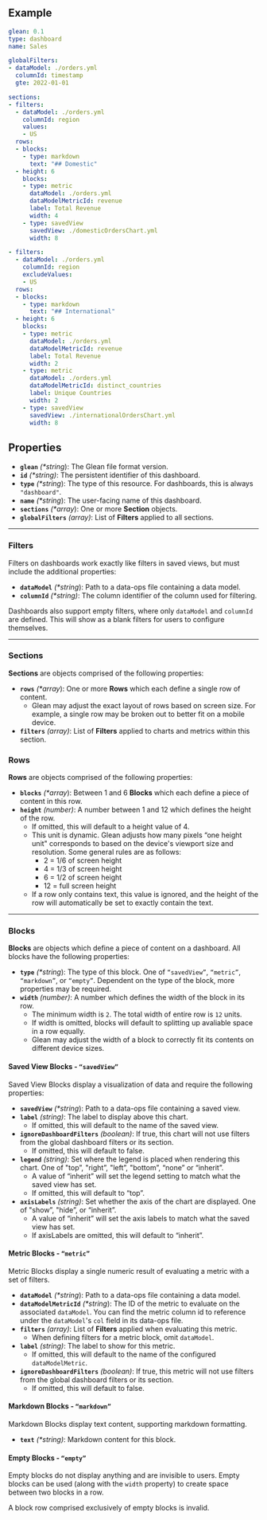 ## Example
  ```yaml
  glean: 0.1
  type: dashboard
  name: Sales

  globalFilters:
  - dataModel: ./orders.yml
    columnId: timestamp
    gte: 2022-01-01

  sections:
  - filters:
    - dataModel: ./orders.yml
      columnId: region
      values:
      - US
    rows:
    - blocks:
      - type: markdown
        text: "## Domestic"
    - height: 6
      blocks:
      - type: metric
        dataModel: ./orders.yml
        dataModelMetricId: revenue
        label: Total Revenue
        width: 4
      - type: savedView
        savedView: ./domesticOrdersChart.yml
        width: 8

  - filters:
    - dataModel: ./orders.yml
      columnId: region
      excludeValues:
      - US
    rows:
    - blocks:
      - type: markdown
        text: "## International"
    - height: 6
      blocks:
      - type: metric
        dataModel: ./orders.yml
        dataModelMetricId: revenue
        label: Total Revenue
        width: 2
      - type: metric
        dataModel: ./orders.yml
        dataModelMetricId: distinct_countries
        label: Unique Countries
        width: 2
      - type: savedView
        savedView: ./internationalOrdersChart.yml
        width: 8
  ```
## Properties
- **`glean`** *(\*string*): The Glean file format version.
- **`id`** *(\*string)*: The persistent identifier of this dashboard.
- **`type`** *(\*string*): The type of this resource. For dashboards, this is always `"dashboard"`.
- **`name`** *(\*string*): The user-facing name of this dashboard.
- **`sections`** *(\*array*): One or more **Section** objects.
- **`globalFilters`** *(array)*: List of **Filters** applied to all sections.

----

### Filters
Filters on dashboards work exactly like filters in saved views, but must include
the additional properties:

- **`dataModel`** *(\*string*): Path to a data-ops file containing a data model.
- **`columnId`** *(\*string)*: The column identifier of the column used for filtering.

Dashboards also support empty filters, where only `dataModel` and `columnId` are defined.
This will show as a blank filters for users to configure themselves.

----

### Sections
**Sections** are objects comprised of the following properties:

- **`rows`** *(\*array*): One or more **Rows** which each define a single row of content.
    - Glean may adjust the exact layout of rows based on screen size. For example, a single
    row may be broken out to better fit on a mobile device.
- **`filters`** *(array)*: List of **Filters** applied to charts and metrics within this section.

### Rows
**Rows** are objects comprised of the following properties:

- **`blocks`** *(\*array*): Between 1 and 6 **Blocks** which each define a piece of content in this row.
- **`height`** *(number)*: A number between 1 and 12 which defines the height of the row.
    - If omitted, this will default to a height value of 4.
    - This unit is dynamic. Glean adjusts how many pixels “one height unit" corresponds to based on the
    device's viewport size and resolution. Some general rules are as follows:
        - 2 = 1/6 of screen height
        - 4 = 1/3 of screen height
        - 6 = 1/2 of screen height
        - 12 = full screen height
    - If a row only contains text, this value is ignored, and the height of the row will
    automatically be set to exactly contain the text.

----

### Blocks
**Blocks** are objects which define a piece of content on a dashboard.
All blocks have the following properties:

- **`type`** *(\*string*): The type of this block. One of `“savedView”`, `“metric”`, `“markdown”`, or `“empty”`.
  Dependent on the type of the block, more properties may be required.
- **`width`** *(number)*: A number which defines the width of the block in its row.
    - The minimum width is `2`. The total width of entire row is `12` units.
    - If width is omitted, blocks will default to splitting up avaliable space in a row equally.
    - Glean may adjust the width of a block to correctly fit its contents on different device sizes.

#### Saved View Blocks - **`“savedView”`**

Saved View Blocks display a visualization of data and require the following properties:

- **`savedView`** *(\*string*): Path to a data-ops file containing a saved view.
- **`label`** *(string)*: The label to display above this chart.
    - If omitted, this will default to the name of the saved view.
- **`ignoreDashboardFilters`** *(boolean)*: If true, this chart will not use filters
  from the global dashboard filters or its section.
    - If omitted, this will default to false.
- **`legend`** *(string)*: Set where the legend is placed when rendering this chart.
  One of "top”, "right”, "left”, "bottom”, “none” or “inherit”.
    - A value of “inherit” will set the legend setting to match what the saved view has set.
    - If omitted, this will default to “top”.
- **`axisLabels`** *(string)*: Set whether the axis of the chart are displayed.
  One of "show”, "hide”, or “inherit”.
    - A value of “inherit” will set the axis labels to match what the saved view has set.
    - If axisLabels are omitted, this will default to “inherit”.

#### Metric Blocks - **`“metric”`**

Metric Blocks display a single numeric result of evaluating a metric with a set of filters.

- **`dataModel`** *(\*string*): Path to a data-ops file containing a data model.
- **`dataModelMetricId`** *(\*string*): The ID of the metric to evaluate on the associated `dataModel`.
  You can find the metric column id to reference under the `dataModel`'s `col` field in its data-ops file.
- **`filters`** *(array)*: List of **Filters** applied when evaluating this metric.
    - When defining filters for a metric block, omit `dataModel`.
- **`label`** *(string)*: The label to show for this metric.
    - If omitted, this will default to the name of the configured `dataModelMetric`.
- **`ignoreDashboardFilters`** *(boolean)*: If true, this metric will not use filters
  from the global dashboard filters or its section.
    - If omitted, this will default to false.

#### Markdown Blocks - **`“markdown”`**
Markdown Blocks display text content, supporting markdown formatting.

- **`text`** *(\*string)*: Markdown content for this block.

#### Empty Blocks - **`“empty”`**
Empty blocks do not display anything and are invisible to users.
Empty blocks can be used (along with the `width` property) to create space
between two blocks in a row.

A block row comprised exclusively of empty blocks is invalid.
